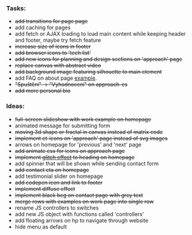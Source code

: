 ### Tasks:
- ~~add transitions for page page~~
- add caching for pages
- add fetch or AJAX loading to load main content while keeping header and footer, maybe try fetch feature
- ~~increase size of icons in footer~~
- ~~add browser icons to 'tech list'~~
- ~~add new icons for planning and design sections on 'approach' page~~
- ~~replace canvas with abstract video~~
- ~~add background image featuring silhouette to main element~~
- add FAQ on about page [example](http://www.tvrdek.cz/).
- ~~"Spuštění" -> "Vyhodnocení" on approach-cs~~
- ~~add more personal bio~~

### Ideas:
- ~~full-screen slideshow with work example on homepage~~
- animated message for submitting form
- ~~moving 3d shape or fractal in canvas instead of matrix code~~
- ~~implement et-icons on 'approach' page instead of svg images~~
- arrows on homepage for 'previous' and 'next' page
- ~~add animate css for icons on approach page~~
- ~~implement [glitch effect](https://codepen.io/lbebber/pen/ypgql) to heading on homepage~~
- add spinner that will be shown while sending contact form
- ~~add contact cta on homepage~~
- add testimonial slider on homepage
- ~~add codepen icon and link to footer~~
- ~~implement diffuse effect~~
- ~~implement black bcg on contact page with grey text~~
- ~~merge rows with examples on work page into single row~~
- rename JS controllers to switches
- add new JS object with functions called 'controllers'
- add floating arrows on hp to navigate through website
- hide menu as default
